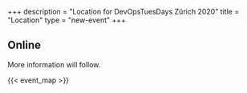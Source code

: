 +++
description = "Location for DevOpsTuesDays Zürich 2020"
title = "Location"
type = "new-event"
+++
## Online
More information will follow.

{{< event_map >}}